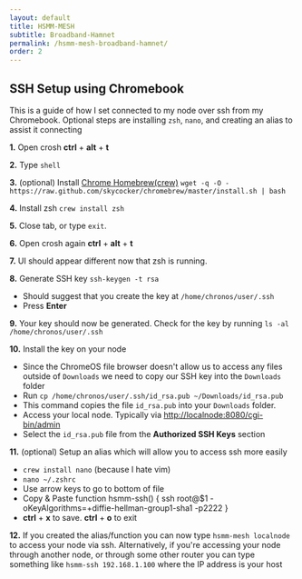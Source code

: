 ```yaml
---
layout: default
title: HSMM-MESH
subtitle: Broadband-Hamnet
permalink: /hsmm-mesh-broadband-hamnet/
order: 2
---
```


## SSH Setup using Chromebook
This is a guide of how I set connected to my node over ssh from my Chromebook. Optional steps are installing `zsh`, `nano`, and creating an alias to assist it connecting

**1.** Open crosh **ctrl** + **alt** + **t**

**2.** Type `shell`

**3.** (optional) Install [Chrome Homebrew(crew)](https://skycocker.github.io/chromebrew/) `wget -q -O - https://raw.github.com/skycocker/chromebrew/master/install.sh | bash`

**4.** Install zsh `crew install zsh`

**5.** Close tab, or type `exit`.

**6.** Open crosh again **ctrl** + **alt** + **t**

**7.** UI should appear different now that zsh is running.

**8.** Generate SSH key `ssh-keygen -t rsa`

* Should suggest that you create the key at `/home/chronos/user/.ssh`
* Press **Enter**

**9.** Your key should now be generated. Check for the key by running `ls -al /home/chronos/user/.ssh`

**10.** Install the key on your node

* Since the ChromeOS file browser doesn't allow us to access any files outside of `Downloads` we need to copy our SSH key into the `Downloads` folder
* Run `cp /home/chronos/user/.ssh/id_rsa.pub ~/Downloads/id_rsa.pub`
* This command copies the file `id_rsa.pub` into your `Downloads` folder.
* Access your local node. Typically via [http://localnode:8080/cgi-bin/admin](http://localnode:8080/cgi-bin/admin)
* Select the `id_rsa.pub` file from the **Authorized SSH Keys** section

**11.** (optional) Setup an alias which will allow you to access ssh more easily

* `crew install nano` (because I hate vim)
* `nano ~/.zshrc`
* Use arrow keys to go to bottom of file
* Copy & Paste function hsmm-ssh() { ssh root@$1 -oKeyAlgorithms=+diffie-hellman-group1-sha1 -p2222 }
* **ctrl** + **x** to save. **ctrl** + **o** to exit

**12.** If you created the alias/function you can now type `hsmm-mesh localnode` to access your node via ssh. Alternatively, if you're accessing your node through another node, or through some other router you can type something like `hsmm-ssh 192.168.1.100` where the IP address is your host